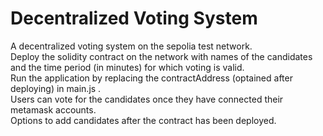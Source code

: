 # Decentralized Voting System
A decentralized voting system on the sepolia test network. <br>
Deploy the solidity contract on the network with names of the candidates and the time period (in minutes) for which voting is valid. <br>
Run the application by replacing the contractAddress (optained after deploying) in main.js . <br>
Users can vote for the candidates once they have connected their metamask accounts. <br>
Options to add candidates after the contract has been deployed. <br>
